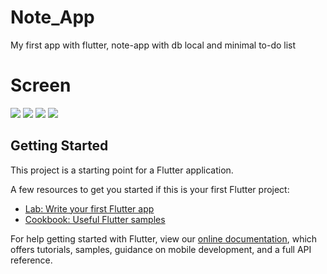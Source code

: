 # Note_App

My first app with flutter, note-app with db local and minimal to-do list

# Screen
![](https://github.com/Stelk-dev/Note_App/blob/main/Note_App/Screen/1.jpg?raw=true)
![](https://github.com/Stelk-dev/Note_App/blob/main/Note_App/Screen/2.jpg)
![](https://github.com/Stelk-dev/Note_App/blob/main/Note_App/Screen/4.jpg)
![](https://github.com/Stelk-dev/Note_App/blob/main/Note_App/Screen/3.jpg)

## Getting Started

This project is a starting point for a Flutter application.

A few resources to get you started if this is your first Flutter project:

- [Lab: Write your first Flutter app](https://flutter.dev/docs/get-started/codelab)
- [Cookbook: Useful Flutter samples](https://flutter.dev/docs/cookbook)

For help getting started with Flutter, view our
[online documentation](https://flutter.dev/docs), which offers tutorials,
samples, guidance on mobile development, and a full API reference.
